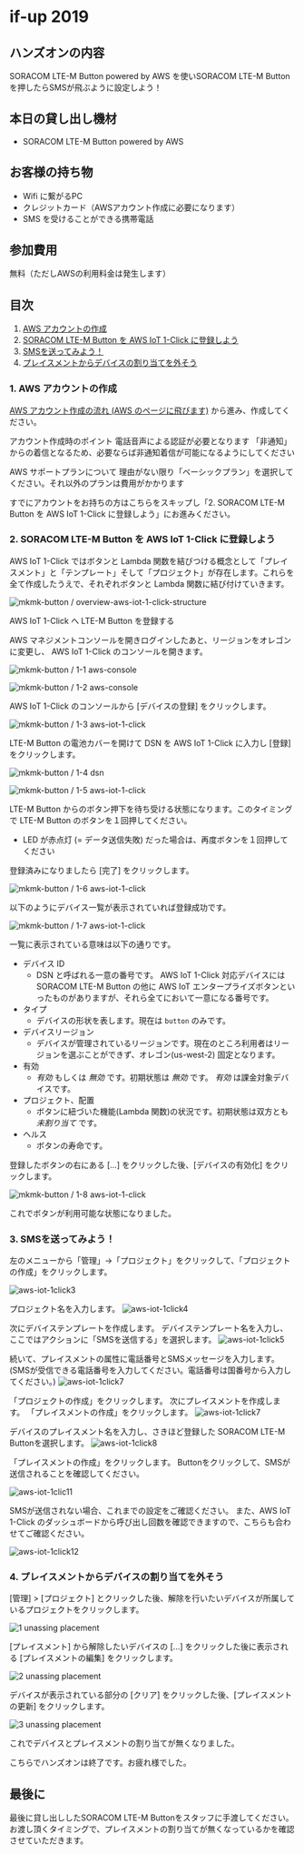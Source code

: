 # if-up 2019

## ハンズオンの内容
SORACOM LTE-M Button powered by AWS を使いSORACOM LTE-M Button を押したらSMSが飛ぶように設定しよう！

## 本日の貸し出し機材
* SORACOM LTE-M Button powered by AWS

## お客様の持ち物
* Wifi に繋がるPC
* クレジットカード（AWSアカウント作成に必要になります）
* SMS を受けることができる携帯電話

## 参加費用
無料（ただしAWSの利用料金は発生します）

## 目次
1. [AWS アカウントの作成](#content1)
2. [SORACOM LTE-M Button を AWS IoT 1-Click に登録しよう](#content2)
3. [SMSを送ってみよう！](#content3)
4. [プレイスメントからデバイスの割り当てを外そう](#content4)

<h3 id="content1">1. AWS アカウントの作成</h3>
<a href="https://aws.amazon.com/jp/register-flow/" target="_blank">AWS アカウント作成の流れ (AWS のページに飛びます)</a> から進み、作成してください。

アカウント作成時のポイント
電話音声による認証が必要となります
「非通知」からの着信となるため、必要ならば非通知着信が可能になるようにしてください

AWS サポートプランについて
理由がない限り「ベーシックプラン」を選択してください。それ以外のプランは費用がかかります

すでにアカウントをお持ちの方はこちらをスキップし「2. SORACOM LTE-M Button を AWS IoT 1-Click に登録しよう」にお進みください。

<h3 id="content2">2. SORACOM LTE-M Button を AWS IoT 1-Click に登録しよう</h3>

AWS IoT 1-Click ではボタンと Lambda 関数を結びつける概念として「プレイスメント」と「テンプレート」そして「プロジェクト」が存在します。これらを全て作成したうえで、それぞれボタンと Lambda 関数に結び付けていきます。

![mkmk-button / overview-aws-iot-1-click-structure](https://docs.google.com/drawings/d/e/2PACX-1vRNsm3bCso3sEDoLqx0F7ReWgvOUvpyxAxbIkRDHHhhhTCkIbc8xuLW2zwsfSFIkHntgxUSaXCoHC0B/pub?w=927&h=520)

AWS IoT 1-Click へ LTE-M Button を登録する

AWS マネジメントコンソールを開きログインしたあと、リージョンをオレゴンに変更し、 AWS IoT 1-Click のコンソールを開きます。

![mkmk-button / 1-1 aws-console](https://docs.google.com/drawings/d/e/2PACX-1vSzawNDQ3RDZ0RiN6lu1nv5Y57aUOlSuYoK47BZIs72nt6bHnlbhHf6QAn4bxmJQnZHmQES6gAAn-j5/pub?w=927&h=284)

![mkmk-button / 1-2 aws-console](https://docs.google.com/drawings/d/e/2PACX-1vTprwdD-l_uDEZbhNugIaePDUv9MYWYkXfxHFq4IA4fVNKfZFNrTqCWpDGMksArW7HhN7TtMWK_TKGF/pub?w=612&h=276)

AWS IoT 1-Click のコンソールから [デバイスの登録] をクリックします。

![mkmk-button / 1-3 aws-iot-1-click](https://docs.google.com/drawings/d/e/2PACX-1vRZ_OiMuE0UPvKG2QxIBfA1OP0laZJiDG4gWa-zwfcOqW6B82I3T0uCxasen8uCh_ttXJuHKBoye_q4/pub?w=752&h=216)

LTE-M Button の電池カバーを開けて DSN を AWS IoT 1-Click に入力し [登録] をクリックします。

![mkmk-button / 1-4 dsn](https://docs.google.com/drawings/d/e/2PACX-1vT5pWHfUR5phIDYUL0NdfyqZc5_fg3LxgomOqOSSvh6nDriZzSxMWNvRkBo8Hyl_CH9XBgKpJ9-t_iT/pub?w=532&h=352)

![mkmk-button / 1-5 aws-iot-1-click](https://docs.google.com/drawings/d/e/2PACX-1vR0FV0g7ywhbb7-02pDvuB-ZB3oiwfomAyUur4Lfx0pLKXQT2EcaSv6tK8RKDVg6GeDoLNG8Vk0j8W1/pub?w=578&h=516)

LTE-M Button からのボタン押下を待ち受ける状態になります。このタイミングで LTE-M Button のボタンを１回押してください。

* LED が赤点灯 (= データ送信失敗) だった場合は、再度ボタンを１回押してください

登録済みになりましたら [完了] をクリックします。

![mkmk-button / 1-6 aws-iot-1-click](https://docs.google.com/drawings/d/e/2PACX-1vSKoIzpJwqKkSXsDLEGAbdO4a6tKHx5-PKpSVv7KBWgY5_4wcZS3rhLZ_CSUlZ-Eqv6O4GsJFdPjAub/pub?w=499&h=726)

以下のようにデバイス一覧が表示されていれば登録成功です。

![mkmk-button / 1-7 aws-iot-1-click](https://docs.google.com/drawings/d/e/2PACX-1vQXuiKDLSeAUC9TbELS5yzMgC-_Ndl7KRuXcWScAYI_hu4t0xqK85Jn_qpGNSWwlxTdKCRTWqhdMd90/pub?w=929&h=315)

一覧に表示されている意味は以下の通りです。

* デバイス ID
    * DSN と呼ばれる一意の番号です。 AWS IoT 1-Click 対応デバイスには SORACOM LTE-M Button の他に AWS IoT エンタープライズボタンといったものがありますが、それら全てにおいて一意になる番号です。
* タイプ
    * デバイスの形状を表します。現在は `button` のみです。
* デバイスリージョン
    * デバイスが管理されているリージョンです。現在のところ利用者はリージョンを選ぶことができず、オレゴン(us-west-2) 固定となります。
* 有効
    * *有効* もしくは *無効* です。初期状態は *無効* です。 *有効* は課金対象デバイスです。 
* プロジェクト、配置
    * ボタンに紐づいた機能(Lambda 関数)の状況です。初期状態は双方とも _未割り当て_ です。
* ヘルス
    * ボタンの寿命です。

登録したボタンの右にある [...] をクリックした後、[デバイスの有効化] をクリックします。

![mkmk-button / 1-8 aws-iot-1-click](https://docs.google.com/drawings/d/e/2PACX-1vRZvuTrcEL7gn72cEFK11VO1HZticJRaUUgt0_znxQOX0MORBdVup1GDCdH32Rq1o_vLNqxP-Wm9p3c/pub?w=926&h=298)

これでボタンが利用可能な状態になりました。

<h3 id="content3">3. SMSを送ってみよう！</h3>
左のメニューから「管理」->「プロジェクト」をクリックして、「プロジェクトの作成」をクリックします。

![aws-iot-1click3](https://docs.google.com/drawings/d/e/2PACX-1vTLb69Qn6f_8IAaD_4clObCuXcls8tGz9uCMvNJZoysrNEonsLN5tdFljQwZkmjFaMyI00DqoCXjFGo/pub?w=933&amp;h=437)

プロジェクト名を入力します。
![aws-iot-1click4](https://docs.google.com/drawings/d/e/2PACX-1vSUawRU2ywznZ5Ukc35TQkA6YLeWEJZ3wKKvfDkdh1VIsVmA8dXKGGsKCxxlGl96kQFn2o-ns2MfIoG/pub?w=932&amp;h=567)

次にデバイステンプレートを作成します。 デバイステンプレート名を入力し、ここではアクションに「SMSを送信する」を選択します。
![aws-iot-1click5](https://docs.google.com/drawings/d/e/2PACX-1vQSLxymO2zZhUzAPpt9bFCMTS1qfsr4ATeJ-qtyhNjBSzqs0fjafEY8eJxeDtmLzKUOSytg8JtfdqLT/pub?w=929&amp;h=511)

続いて、プレイスメントの属性に電話番号とSMSメッセージを入力します。 (SMSが受信できる電話番号を入力してください。電話番号は国番号から入力してください。)
![aws-iot-1click7](https://docs.google.com/drawings/d/e/2PACX-1vS1Fy_7YSCb9HqnRaLYHzvdh0joAZfDrif-BV_xVz-Esyf3-jpAnzS1T_SwE-1sfxLe8ZnUvPqQzcva/pub?w=935&amp;h=426)


「プロジェクトの作成」をクリックします。
次にプレイスメントを作成します。 「プレイスメントの作成」をクリックします。
![aws-iot-1click7](https://docs.google.com/drawings/d/e/2PACX-1vS4xj56dkNmVD9uE5O9zHva6VCjIT9ZZW5ApdnHp0muL2ZMqVHeyDbOkLG0u-A14Eb8pD7gJarOwgWq/pub?w=936&amp;h=572)


デバイスのプレイスメント名を入力し、さきほど登録した SORACOM LTE-M Buttonを選択します。
![aws-iot-1click8](https://docs.google.com/drawings/d/e/2PACX-1vRQVthnV6fjzyEbkQ_dbhiD4cYeqMB0YFBDsI4gPg1E1lgbOoaZBwX7fSfDsv0i7YdvnwRgZjrhbC_X/pub?w=841&amp;h=692)

「プレイスメントの作成」をクリックします。
Buttonをクリックして、SMSが送信されることを確認してください。

![aws-iot-1clic11](https://docs.google.com/drawings/d/e/2PACX-1vQmP2TdPjM8wGSLbtQwAYzZrU29sctmPOlFB3rRUs8K-cGTm7MjVNZRbdMXU4bRvrck3wpHy9Igacwn/pub?w=323&amp;h=570)

SMSが送信されない場合、これまでの設定をご確認ください。 また、AWS IoT 1-Click のダッシュボードから呼び出し回数を確認できますので、こちらも合わせてご確認ください。

![aws-iot-1click12](https://docs.google.com/drawings/d/e/2PACX-1vQCVDnHA_m2gQuOwDHD_KQ1jKBetmxn7g2KxU5mnF27XBLRv21_ZhcrJhOCpBVQZUcoTkGnDiGF7UxS/pub?w=864&amp;h=688)


<h3 id="content4">4. プレイスメントからデバイスの割り当てを外そう</h3>


[管理] > [プロジェクト] とクリックした後、解除を行いたいデバイスが所属しているプロジェクトをクリックします。

![1 unassing placement](https://docs.google.com/drawings/d/e/2PACX-1vQ5QgL25ObwbFDcqpdM7eJd9a2UEItxLOxXzrDKB2AkOtKF1Z-9DbdSmhpg5ve29jc5647a-a_IPeG6/pub?w=601&h=591)

[プレイスメント] から解除したいデバイスの [...] をクリックした後に表示される [プレイスメントの編集] をクリックします。

![2 unassing placement](https://docs.google.com/drawings/d/e/2PACX-1vS8f28yZgWHTjGktSFGbSNqRVgbbl1TX7Y99p2zlvbmd6r5rdVqvyCI9cNVvJiXp5KjJiO7XK71b6a-/pub?w=929&h=529)

デバイスが表示されている部分の [クリア] をクリックした後、[プレイスメントの更新] をクリックします。

![3 unassing placement](https://docs.google.com/drawings/d/e/2PACX-1vSAticSljF3nnjF3xLZrwUNKVY7PHmwzPjSfFJqmcJJ8-n6S1LMqUtdm_IVDrZdkfQThKlSLa-pbMls/pub?w=928&h=407)

これでデバイスとプレイスメントの割り当てが無くなりました。

こちらでハンズオンは終了です。お疲れ様でした。

## 最後に
最後に貸し出ししたSORACOM LTE-M Buttonをスタッフに手渡してください。
お渡し頂くタイミングで、プレイスメントの割り当てが無くなっているかを確認させていただきます。
